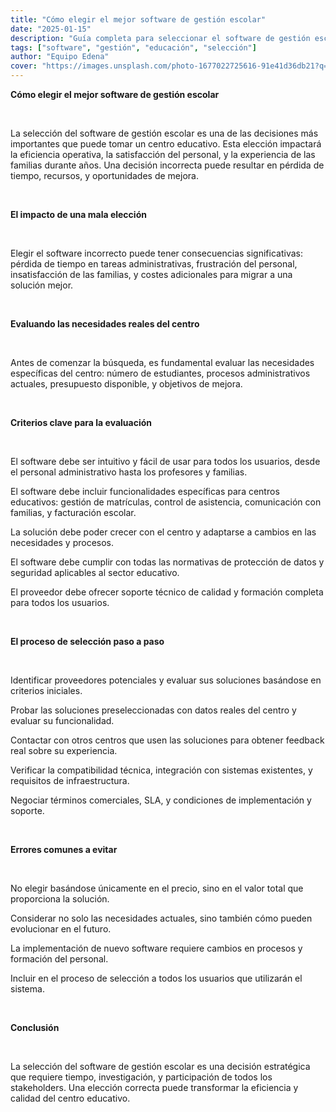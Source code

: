 ```yaml
---
title: "Cómo elegir el mejor software de gestión escolar"
date: "2025-01-15"
description: "Guía completa para seleccionar el software de gestión escolar más adecuado para tu centro educativo."
tags: ["software", "gestión", "educación", "selección"]
author: "Equipo Edena"
cover: "https://images.unsplash.com/photo-1677022725616-91e41d36db21?q=80&w=987&auto=format&fit=crop&ixlib=rb-4.1.0&ixid=M3wxMjA3fDB8MHxwaG90by1wYWdlfHx8fGVufDB8fHx8fA%3D%3D"
---
```


**Cómo elegir el mejor software de gestión escolar**

<br>

La selección del software de gestión escolar es una de las decisiones más importantes que puede tomar un centro educativo. Esta elección impactará la eficiencia operativa, la satisfacción del personal, y la experiencia de las familias durante años. Una decisión incorrecta puede resultar en pérdida de tiempo, recursos, y oportunidades de mejora.

<br>

**El impacto de una mala elección**

<br>

Elegir el software incorrecto puede tener consecuencias significativas: pérdida de tiempo en tareas administrativas, frustración del personal, insatisfacción de las familias, y costes adicionales para migrar a una solución mejor.

<br>

**Evaluando las necesidades reales del centro**

<br>

Antes de comenzar la búsqueda, es fundamental evaluar las necesidades específicas del centro: número de estudiantes, procesos administrativos actuales, presupuesto disponible, y objetivos de mejora.

<br>

**Criterios clave para la evaluación**

<br>

El software debe ser intuitivo y fácil de usar para todos los usuarios, desde el personal administrativo hasta los profesores y familias.

El software debe incluir funcionalidades específicas para centros educativos: gestión de matrículas, control de asistencia, comunicación con familias, y facturación escolar.

La solución debe poder crecer con el centro y adaptarse a cambios en las necesidades y procesos.

El software debe cumplir con todas las normativas de protección de datos y seguridad aplicables al sector educativo.

El proveedor debe ofrecer soporte técnico de calidad y formación completa para todos los usuarios.

<br>

**El proceso de selección paso a paso**

<br>

Identificar proveedores potenciales y evaluar sus soluciones basándose en criterios iniciales.

Probar las soluciones preseleccionadas con datos reales del centro y evaluar su funcionalidad.

Contactar con otros centros que usen las soluciones para obtener feedback real sobre su experiencia.

Verificar la compatibilidad técnica, integración con sistemas existentes, y requisitos de infraestructura.

Negociar términos comerciales, SLA, y condiciones de implementación y soporte.

<br>

**Errores comunes a evitar**

<br>

No elegir basándose únicamente en el precio, sino en el valor total que proporciona la solución.

Considerar no solo las necesidades actuales, sino también cómo pueden evolucionar en el futuro.

La implementación de nuevo software requiere cambios en procesos y formación del personal.

Incluir en el proceso de selección a todos los usuarios que utilizarán el sistema.

<br>

**Conclusión**

<br>

La selección del software de gestión escolar es una decisión estratégica que requiere tiempo, investigación, y participación de todos los stakeholders. Una elección correcta puede transformar la eficiencia y calidad del centro educativo.
